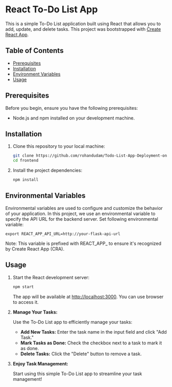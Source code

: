 # React To-Do List App

This is a simple To-Do List application built using React that allows you to add, update, and delete tasks. This project was bootstrapped with [Create React App](https://github.com/facebook/create-react-app).

## Table of Contents

- [Prerequisites](#prerequisites)
- [Installation](#installation)
- [Environment Variables](#environment-variables)
- [Usage](#usage)

## Prerequisites

Before you begin, ensure you have the following prerequisites:

- Node.js and npm installed on your development machine.

## Installation

1. Clone this repository to your local machine:

   ```bash
   git clone https://github.com/rohandudam/Todo-List-App-Deployment-on-Kubernetes.git
   cd frontend
   ```

2. Install the project dependencies:
    ```bash
    npm install
    ```

## Environmental Variables

Environmental variables are used to configure and customize the behavior of your application. In this project, we use an environmental variable to specify the API URL for the backend server. Set following environmental variable:

   ```env
   export REACT_APP_API_URL=http://your-flask-api-url
   ```
Note: This variable is prefixed with REACT_APP_ to ensure it's recognized by Create React App (CRA).

## Usage

1. Start the React development server:

   ```bash
   npm start
   ```

   The app will be available at [http://localhost:3000](http://localhost:3000). You can use browser to access it.

2. **Manage Your Tasks:**

   Use the To-Do List app to efficiently manage your tasks:

   - **Add New Tasks:** Enter the task name in the input field and click "Add Task."
   - **Mark Tasks as Done:** Check the checkbox next to a task to mark it as done.
   - **Delete Tasks:** Click the "Delete" button to remove a task.

3. **Enjoy Task Management:**

   Start using this simple To-Do List app to streamline your task management!
